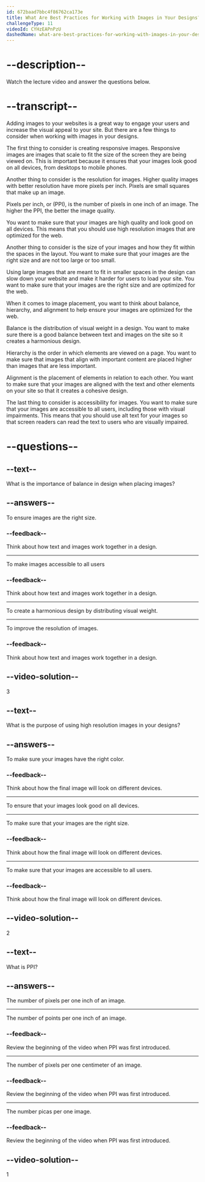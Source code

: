 ```yaml
---
id: 672baad7bbc4f86762ca173e
title: What Are Best Practices for Working with Images in Your Designs?
challengeType: 11
videoId: CYHzEAPnPzU
dashedName: what-are-best-practices-for-working-with-images-in-your-designs
---
```


# --description--

Watch the lecture video and answer the questions below.

# --transcript--

Adding images to your websites is a great way to engage your users and increase the visual appeal to your site. But there are a few things to consider when working with images in your designs.

The first thing to consider is creating responsive images. Responsive images are images that scale to fit the size of the screen they are being viewed on. This is important because it ensures that your images look good on all devices, from desktops to mobile phones.

Another thing to consider is the resolution for images. Higher quality images with better resolution have more pixels per inch. Pixels are small squares that make up an image.

Pixels per inch, or (PPI), is the number of pixels in one inch of an image. The higher the PPI, the better the image quality.

You want to make sure that your images are high quality and look good on all devices. This means that you should use high resolution images that are optimized for the web.

Another thing to consider is the size of your images and how they fit within the spaces in the layout. You want to make sure that your images are the right size and are not too large or too small.

Using large images that are meant to fit in smaller spaces in the design can slow down your website and make it harder for users to load your site. You want to make sure that your images are the right size and are optimized for the web.

When it comes to image placement, you want to think about balance, hierarchy, and alignment to help ensure your images are optimized for the web.

Balance is the distribution of visual weight in a design. You want to make sure there is a good balance between text and images on the site so it creates a harmonious design.

Hierarchy is the order in which elements are viewed on a page. You want to make sure that images that align with important content are placed higher than images that are less important.

Alignment is the placement of elements in relation to each other. You want to make sure that your images are aligned with the text and other elements on your site so that it creates a cohesive design.

The last thing to consider is accessibility for images. You want to make sure that your images are accessible to all users, including those with visual impairments. This means that you should use alt text for your images so that screen readers can read the text to users who are visually impaired.

# --questions--

## --text--

What is the importance of balance in design when placing images?

## --answers--

To ensure images are the right size.

### --feedback--

Think about how text and images work together in a design.

---

To make images accessible to all users

### --feedback--

Think about how text and images work together in a design.

---

To create a harmonious design by distributing visual weight.

---

To improve the resolution of images.

### --feedback--

Think about how text and images work together in a design.

## --video-solution--

3

## --text--

What is the purpose of using high resolution images in your designs?

## --answers--

To make sure your images have the right color.

### --feedback--

Think about how the final image will look on different devices.

---

To ensure that your images look good on all devices.

---

To make sure that your images are the right size.

### --feedback--

Think about how the final image will look on different devices.

---

To make sure that your images are accessible to all users.

### --feedback--

Think about how the final image will look on different devices.

## --video-solution--

2

## --text--

What is PPI?

## --answers--

The number of pixels per one inch of an image.

---

The number of points per one inch of an image.

### --feedback--

Review the beginning of the video when PPI was first introduced.

---

The number of pixels per one centimeter of an image.

### --feedback--

Review the beginning of the video when PPI was first introduced.

---

The number picas per one image.

### --feedback--

Review the beginning of the video when PPI was first introduced.

## --video-solution--

1
